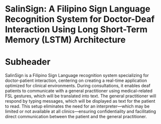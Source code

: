 # SalinSign: A Filipino Sign Language Recognition System for Doctor-Deaf Interaction Using Long Short-Term Memory (LSTM) Architecture


# Subheader

SalinSign is a Filipino Sign Language recognition system specializing for doctor-patient interaction, centering on creating a real-time application optimized for clinical environments. During consultations, it enables deaf patients to communicate with a general practitioner using medical-related FSL gestures, which will be translated into text. The general practitioner will respond by typing messages, which will be displayed as text for the patient to read. This setup eliminates the need for an interpreter—which may be limited or not available at all clinics—ensuring confidentiality and facilitating direct communication between the patient and the general practitioner.
